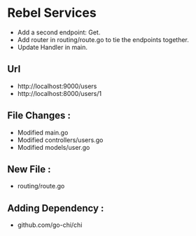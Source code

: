 # Rebel Services

- Add a second endpoint: Get.
- Add router in routing/route.go to tie the endpoints together.
- Update Handler in main.

## Url
- http://localhost:9000/users
- http://localhost:8000/users/1

## File Changes :
- Modified main.go
- Modified controllers/users.go
- Modified models/user.go

## New File :
- routing/route.go

## Adding Dependency :
- github.com/go-chi/chi